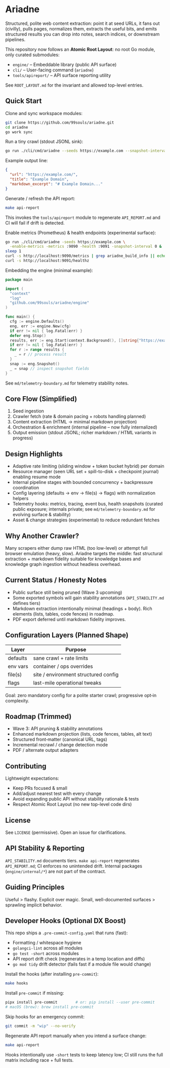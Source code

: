 # Ariadne

Structured, polite web content extraction: point it at seed URLs, it fans out (civilly), pulls pages, normalizes them, extracts the useful bits, and emits structured results you can drop into notes, search indices, or downstream pipelines.

This repository now follows an **Atomic Root Layout**: no root Go module, only curated submodules:

- `engine/` – Embeddable library (public API surface)
- `cli/` – User-facing command (`ariadne`)
- `tools/apireport/` – API surface reporting utility

See `ROOT_LAYOUT.md` for the invariant and allowed top-level entries.

## Quick Start

Clone and sync workspace modules:

```bash
git clone https://github.com/99souls/ariadne.git
cd ariadne
go work sync
```

Run a tiny crawl (stdout JSONL sink):

```bash
go run ./cli/cmd/ariadne --seeds https://example.com --snapshot-interval 5s
```

Example output line:

```json
{
  "url": "https://example.com/",
  "title": "Example Domain",
  "markdown_excerpt": "# Example Domain..."
}
```

Generate / refresh the API report:

```bash
make api-report
```

This invokes the `tools/apireport` module to regenerate `API_REPORT.md` and CI will fail if drift is detected.

Enable metrics (Prometheus) & health endpoints (experimental surface):

```bash
go run ./cli/cmd/ariadne -seeds https://example.com \
  -enable-metrics -metrics :9090 -health :9091 -snapshot-interval 0 &
sleep 1
curl -s http://localhost:9090/metrics | grep ariadne_build_info || echo "metric not found yet"
curl -s http://localhost:9091/healthz
```

Embedding the engine (minimal example):

```go
package main

import (
  "context"
  "log"
  "github.com/99souls/ariadne/engine"
)

func main() {
  cfg := engine.Defaults()
  eng, err := engine.New(cfg)
  if err != nil { log.Fatal(err) }
  defer eng.Stop()
  results, err := eng.Start(context.Background(), []string{"https://example.com"})
  if err != nil { log.Fatal(err) }
  for r := range results {
    _ = r // process result
  }
  snap := eng.Snapshot()
  _ = snap // inspect snapshot fields
}
```

See `md/telemetry-boundary.md` for telemetry stability notes.

## Core Flow (Simplified)

1. Seed ingestion
2. Crawler fetch (rate & domain pacing + robots handling planned)
3. Content extraction (HTML → minimal markdown projection)
4. Orchestration & enrichment (internal pipeline – now fully internalized)
5. Output emission (stdout JSONL; richer markdown / HTML variants in progress)

## Design Highlights

- Adaptive rate limiting (sliding window + token bucket hybrid) per domain
- Resource manager (seen URL set + spill-to-disk + checkpoint journal) enabling resume mode
- Internal pipeline stages with bounded concurrency + backpressure coordination
- Config layering (defaults → env → file(s) → flags) with normalization helpers
- Telemetry hooks: metrics, tracing, event bus, health snapshots (curated public exposure; internals private; see `md/telemetry-boundary.md` for evolving surface & stability)
- Asset & change strategies (experimental) to reduce redundant fetches

## Why Another Crawler?

Many scrapers either dump raw HTML (too low-level) or attempt full browser emulation (heavy, slow). Ariadne targets the middle: fast structural extraction + markdown fidelity suitable for knowledge bases and knowledge graph ingestion without headless overhead.

## Current Status / Honesty Notes

- Public surface still being pruned (Wave 3 upcoming)
- Some exported symbols will gain stability annotations (`API_STABILITY.md` defines tiers)
- Markdown extraction intentionally minimal (headings + body). Rich elements (lists, tables, code fences) in roadmap.
- PDF export deferred until markdown fidelity improves.

## Configuration Layers (Planned Shape)

| Layer    | Purpose                              |
| -------- | ------------------------------------ |
| defaults | sane crawl + rate limits             |
| env vars | container / ops overrides            |
| file(s)  | site / environment structured config |
| flags    | last-mile operational tweaks         |

Goal: zero mandatory config for a polite starter crawl; progressive opt‑in complexity.

## Roadmap (Trimmed)

- Wave 3: API pruning & stability annotations
- Enhanced markdown projection (lists, code fences, tables, alt text)
- Structured front‑matter (canonical URL, tags)
- Incremental recrawl / change detection mode
- PDF / alternate output adapters

## Contributing

Lightweight expectations:

- Keep PRs focused & small
- Add/adjust nearest test with every change
- Avoid expanding public API without stability rationale & tests
- Respect Atomic Root Layout (no new top-level code dirs)

## License

See `LICENSE` (permissive). Open an issue for clarifications.

## API Stability & Reporting

`API_STABILITY.md` documents tiers. `make api-report` regenerates `API_REPORT.md`; CI enforces no unintended drift. Internal packages (`engine/internal/*`) are not part of the contract.

## Guiding Principles

Useful > flashy. Explicit over magic. Small, well-documented surfaces > sprawling implicit behavior.

## Developer Hooks (Optional DX Boost)

This repo ships a `.pre-commit-config.yaml` that runs (fast):

- Formatting / whitespace hygiene
- `golangci-lint` across all modules
- `go test -short` across modules
- API report drift check (regenerates in a temp location and diffs)
- `go mod tidy` drift detector (fails fast if a module file would change)

Install the hooks (after installing `pre-commit`):

```bash
make hooks
```

Install `pre-commit` if missing:

```bash
pipx install pre-commit        # or: pip install --user pre-commit
# macOS (brew): brew install pre-commit
```

Skip hooks for an emergency commit:

```bash
git commit -m "wip" --no-verify
```

Regenerate API report manually when you intend a surface change:

```bash
make api-report
```

Hooks intentionally use `-short` tests to keep latency low; CI still runs the full matrix including race + full tests.
